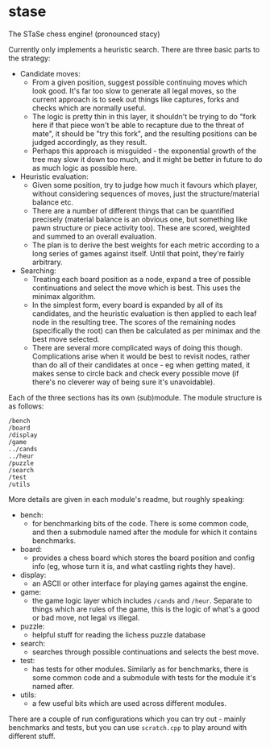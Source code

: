 # stase

The STaSe chess engine!
(pronounced stacy)

Currently only implements a heuristic search. There are three basic parts to the strategy:
- Candidate moves:
  - From a given position, suggest possible continuing moves which look good. It's far too slow to
  generate all legal moves, so the current approach is to seek out things like captures, forks and
  checks which are normally useful.
  - The logic is pretty thin in this layer, it shouldn't be trying to do "fork here if that piece won't
  be able to recapture due to the threat of mate", it should be "try this fork", and the resulting
  positions can be judged accordingly, as they result.
  - Perhaps this approach is misguided - the exponential growth of the tree may slow it down too much,
  and it might be better in future to do as much logic as possible here.
- Heuristic evaluation:
  - Given some position, try to judge how much it favours which player, without considering sequences
  of moves, just the structure/material balance etc.
  - There are a number of different things that can be quantified precisely (material balance is an
  obvious one, but something like pawn structure or piece activity too). These are scored, weighted
  and summed to an overall evaluation.
  - The plan is to derive the best weights for each metric according to a long series of games against
  itself. Until that point, they're fairly arbitrary.
- Searching:
  - Treating each board position as a node, expand a tree of possible continuations and select the move
  which is best. This uses the minimax algorithm.
  - In the simplest form, every board is expanded by all of its candidates, and the heuristic evaluation
  is then applied to each leaf node in the resulting tree. The scores of the remaining nodes (specifically
  the root) can then be calculated as per minimax and the best move selected.
  - There are several more complicated ways of doing this though. Complications arise when it would be
  best to revisit nodes, rather than do all of their candidates at once - eg when getting mated, it makes
  sense to circle back and check every possible move (if there's no cleverer way of being sure it's unavoidable).

Each of the three sections has its own (sub)module. The module structure is as follows:
```
/bench
/board
/display
/game
../cands
../heur
/puzzle
/search
/test
/utils
```
More details are given in each module's readme, but roughly speaking:
 - bench:
   - for benchmarking bits of the code. There is some common code, and then a submodule
   named after the module for which it contains benchmarks.
 - board:
   - provides a chess board which stores the board position and config info (eg, whose
   turn it is, and what castling rights they have).
 - display:
   - an ASCII or other interface for playing games against the engine.
 - game:
   - the game logic layer which includes `/cands` and `/heur`. Separate to things which are
   rules of the game, this is the logic of what's a good or bad move, not legal vs illegal.
 - puzzle:
   - helpful stuff for reading the lichess puzzle database
 - search:
   - searches through possible continuations and selects the best move.
 - test:
   - has tests for other modules. Similarly as for benchmarks, there is some common code
   and a submodule with tests for the module it's named after.
 - utils:
   - a few useful bits which are used across different modules.

There are a couple of run configurations which you can try out - mainly benchmarks and tests,
but you can use `scratch.cpp` to play around with different stuff.